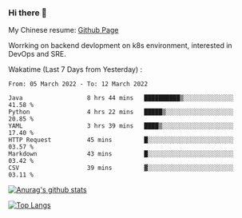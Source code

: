 ### Hi there 👋

My Chinese resume: [Github Page](https://spencercjh.github.io/resume/)

Worrking on backend devlopment on k8s environment, interested in DevOps and SRE.

Wakatime (Last 7 Days from Yesterday) :

<!--START_SECTION:waka-->

```text
From: 05 March 2022 - To: 12 March 2022

Java                  8 hrs 44 mins   ██████████▒░░░░░░░░░░░░░░   41.58 %
Python                4 hrs 22 mins   █████▒░░░░░░░░░░░░░░░░░░░   20.85 %
YAML                  3 hrs 39 mins   ████▒░░░░░░░░░░░░░░░░░░░░   17.40 %
HTTP Request          45 mins         █░░░░░░░░░░░░░░░░░░░░░░░░   03.57 %
Markdown              43 mins         █░░░░░░░░░░░░░░░░░░░░░░░░   03.42 %
CSV                   39 mins         ▓░░░░░░░░░░░░░░░░░░░░░░░░   03.11 %
```

<!--END_SECTION:waka-->

[![Anurag's github stats](https://github-readme-stats.vercel.app/api?username=spencercjh&theme=tokyonight&show_icons=true)](https://github.com/anuraghazra/github-readme-stats)

[![Top Langs](https://github-readme-stats.vercel.app/api/top-langs/?username=spencercjh&layout=compact&theme=tokyonight)](https://github.com/anuraghazra/github-readme-stats)
